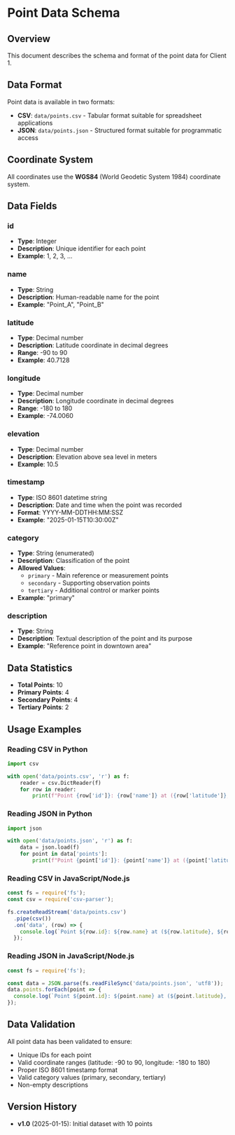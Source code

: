 # Point Data Schema

## Overview
This document describes the schema and format of the point data for Client 1.

## Data Format
Point data is available in two formats:
- **CSV**: `data/points.csv` - Tabular format suitable for spreadsheet applications
- **JSON**: `data/points.json` - Structured format suitable for programmatic access

## Coordinate System
All coordinates use the **WGS84** (World Geodetic System 1984) coordinate system.

## Data Fields

### id
- **Type**: Integer
- **Description**: Unique identifier for each point
- **Example**: 1, 2, 3, ...

### name
- **Type**: String
- **Description**: Human-readable name for the point
- **Example**: "Point_A", "Point_B"

### latitude
- **Type**: Decimal number
- **Description**: Latitude coordinate in decimal degrees
- **Range**: -90 to 90
- **Example**: 40.7128

### longitude
- **Type**: Decimal number
- **Description**: Longitude coordinate in decimal degrees
- **Range**: -180 to 180
- **Example**: -74.0060

### elevation
- **Type**: Decimal number
- **Description**: Elevation above sea level in meters
- **Example**: 10.5

### timestamp
- **Type**: ISO 8601 datetime string
- **Description**: Date and time when the point was recorded
- **Format**: YYYY-MM-DDTHH:MM:SSZ
- **Example**: "2025-01-15T10:30:00Z"

### category
- **Type**: String (enumerated)
- **Description**: Classification of the point
- **Allowed Values**: 
  - `primary` - Main reference or measurement points
  - `secondary` - Supporting observation points
  - `tertiary` - Additional control or marker points
- **Example**: "primary"

### description
- **Type**: String
- **Description**: Textual description of the point and its purpose
- **Example**: "Reference point in downtown area"

## Data Statistics
- **Total Points**: 10
- **Primary Points**: 4
- **Secondary Points**: 4
- **Tertiary Points**: 2

## Usage Examples

### Reading CSV in Python
```python
import csv

with open('data/points.csv', 'r') as f:
    reader = csv.DictReader(f)
    for row in reader:
        print(f"Point {row['id']}: {row['name']} at ({row['latitude']}, {row['longitude']})")
```

### Reading JSON in Python
```python
import json

with open('data/points.json', 'r') as f:
    data = json.load(f)
    for point in data['points']:
        print(f"Point {point['id']}: {point['name']} at ({point['latitude']}, {point['longitude']})")
```

### Reading CSV in JavaScript/Node.js
```javascript
const fs = require('fs');
const csv = require('csv-parser');

fs.createReadStream('data/points.csv')
  .pipe(csv())
  .on('data', (row) => {
    console.log(`Point ${row.id}: ${row.name} at (${row.latitude}, ${row.longitude})`);
  });
```

### Reading JSON in JavaScript/Node.js
```javascript
const fs = require('fs');

const data = JSON.parse(fs.readFileSync('data/points.json', 'utf8'));
data.points.forEach(point => {
  console.log(`Point ${point.id}: ${point.name} at (${point.latitude}, ${point.longitude})`);
});
```

## Data Validation
All point data has been validated to ensure:
- Unique IDs for each point
- Valid coordinate ranges (latitude: -90 to 90, longitude: -180 to 180)
- Proper ISO 8601 timestamp format
- Valid category values (primary, secondary, tertiary)
- Non-empty descriptions

## Version History
- **v1.0** (2025-01-15): Initial dataset with 10 points
